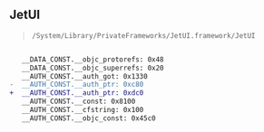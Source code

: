 ## JetUI

> `/System/Library/PrivateFrameworks/JetUI.framework/JetUI`

```diff

   __DATA_CONST.__objc_protorefs: 0x48
   __DATA_CONST.__objc_superrefs: 0x20
   __AUTH_CONST.__auth_got: 0x1330
-  __AUTH_CONST.__auth_ptr: 0xc80
+  __AUTH_CONST.__auth_ptr: 0xdc0
   __AUTH_CONST.__const: 0x8100
   __AUTH_CONST.__cfstring: 0x100
   __AUTH_CONST.__objc_const: 0x45c0

```
